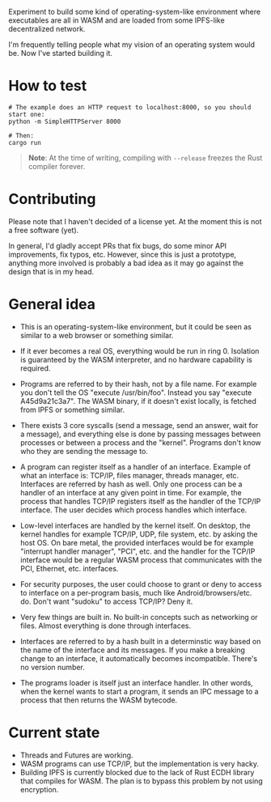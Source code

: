 Experiment to build some kind of operating-system-like environment where executables are all in
WASM and are loaded from some IPFS-like decentralized network.

I'm frequently telling people what my vision of an operating system would be. Now I've started
building it.

# How to test

```
# The example does an HTTP request to localhost:8000, so you should start one:
python -m SimpleHTTPServer 8000

# Then:
cargo run
```

> **Note**: At the time of writing, compiling with `--release` freezes the Rust compiler forever.

# Contributing

Please note that I haven't decided of a license yet. At the moment this is not a free software
(yet).

In general, I'd gladly accept PRs that fix bugs, do some minor API improvements, fix typos, etc.
However, since this is just a prototype, anything more involved is probably a bad idea as it may
go against the design that is in my head.

# General idea

- This is an operating-system-like environment, but it could be seen as similar to a web browser
  or something similar.

- If it ever becomes a real OS, everything would be run in ring 0. Isolation is guaranteed by the
  WASM interpreter, and no hardware capability is required.

- Programs are referred to by their hash, not by a file name. For example you don't tell the OS
  "execute /usr/bin/foo". Instead you say "execute A45d9a21c3a7". The WASM binary, if it doesn't
  exist locally, is fetched from IPFS or something similar.

- There exists 3 core syscalls (send a message, send an answer, wait for a message), and
  everything else is done by passing messages between processes or between a process and the
  "kernel". Programs don't know who they are sending the message to.

- A program can register itself as a handler of an interface. Example of what an interface is:
  TCP/IP, files manager, threads manager, etc. Interfaces are referred by hash as well. Only one
  process can be a handler of an interface at any given point in time. For example, the process
  that handles TCP/IP registers itself as the handler of the TCP/IP interface. The user decides
  which process handles which interface.

- Low-level interfaces are handled by the kernel itself. On desktop, the kernel handles for example
  TCP/IP, UDP, file system, etc. by asking the host OS. On bare metal, the provided interfaces would
  be for example "interrupt handler manager", "PCI", etc. and the handler for the TCP/IP interface
  would be a regular WASM process that communicates with the PCI, Ethernet, etc. interfaces.

- For security purposes, the user could choose to grant or deny to access to interface on a
  per-program basis, much like Android/browsers/etc. do. Don't want "sudoku" to access TCP/IP?
  Deny it.

- Very few things are built in. No built-in concepts such as networking or files. Almost
  everything is done through interfaces.

- Interfaces are referred to by a hash built in a determinstic way based on the name of the
  interface and its messages. If you make a breaking change to an interface, it automatically
  becomes incompatible. There's no version number.

- The programs loader is itself just an interface handler. In other words, when the kernel wants to
  start a program, it sends an IPC message to a process that then returns the WASM bytecode.

# Current state

- Threads and Futures are working.
- WASM programs can use TCP/IP, but the implementation is very hacky.
- Building IPFS is currently blocked due to the lack of Rust ECDH library that compiles for WASM.
  The plan is to bypass this problem by not using encryption.
